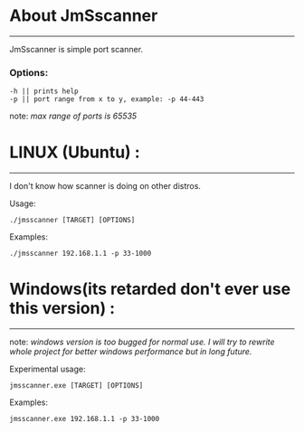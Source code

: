 
# About JmSscanner 
****
JmSscanner is simple port scanner.
### Options:
```
-h || prints help
-p || port range from x to y, example: -p 44-443
```
note: _max range of ports is 65535_
# LINUX (Ubuntu) :
****
I don't know how scanner is doing on other distros. 

Usage:
```
./jmsscanner [TARGET] [OPTIONS]
```
Examples:
```
./jmsscanner 192.168.1.1 -p 33-1000
```



# Windows(its retarded don't ever use this version) :
****
note:
_windows version is too bugged for normal use. I will try to rewrite whole project for better windows performance but in long future._


Experimental usage:
```` 
jmsscanner.exe [TARGET] [OPTIONS]
````
Examples:
```
jmsscanner.exe 192.168.1.1 -p 33-1000
```
